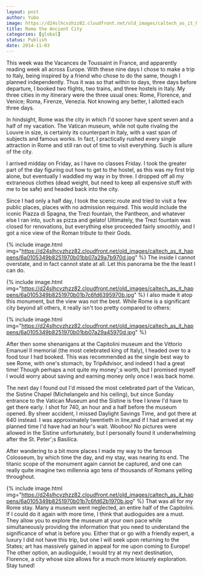 ```yaml
---
layout: post
author: Yubo
image: https://d24slhcvzhzz82.cloudfront.net/old_images/caltech_as_it_happens/6a0105349b8251970b01bb07a29a6f970d.jpg
title: Roma the Ancient City 
categories: [global]
status: Publish
date: 2014-11-03
---
```


This week was the Vacances de Toussaint in France, and apparently reading week all across Europe. With these nine days I chose to make a trip to Italy, being inspired by a friend who chose to do the same, though I planned independently. Thus it was so that within to days, three days before departure, I booked two flights, two trains, and three hostels in Italy. My three cities in my itinerary were the three usual ones: Rome, Florence, and Venice; Roma, Firenze, Venezia. Not knowing any better, I allotted each three days.

In hindsight, Rome was the city in which I'd sooner have spent seven and a half of my vacation. The Vatican museum, while not quite rivaling the Louvre in size, is certainly its counterpart in Italy, with a vast span of subjects and famous works. In fact, I practically rushed every single attraction in Rome and still ran out of time to visit everything. Such is allure of the city.

I arrived midday on Friday, as I have no classes Friday. I took the greater part of the day figuring out how to get to the hostel, as this was my first trip alone, but eventually I waddled my way in by three. I dropped off all my extraneous clothes (dead weight, but need to keep all expensive stuff with me to be safe) and headed back into the city.

Since I had only a half day, I took the scenic route and tried to visit a few public places, places with no admission required. This would include the iconic Piazza di Spagna, the Trezi fountain, the Pantheon, and whatever else I ran into, such as pizza and gelato! Ultimately, the Trezi fountain was closed for renovations, but everything else proceeded fairly smoothly, and I got a nice view of the Roman tribute to their Gods.


{% include image.html img="https://d24slhcvzhzz82.cloudfront.net/old_images/caltech_as_it_happens/6a0105349b8251970b01bb07a29a7b970d.jpg" %}
The inside I cannot overstate, and in fact cannot state at all. Let this panorama be the the least I can do.


{% include image.html img="https://d24slhcvzhzz82.cloudfront.net/old_images/caltech_as_it_happens/6a0105349b8251970b01b7c6fd6395970b.jpg" %}
I also made it atop this monument, but the view was not the best. While Rome is a significant city beyond all others, it really isn't too pretty compared to others:


{% include image.html img="https://d24slhcvzhzz82.cloudfront.net/old_images/caltech_as_it_happens/6a0105349b8251970b01bb07a29a45970d.jpg" %}

After then some shenanigans at the Capitolini museum and the Vittorio Emanuel II memorial (the most celebrated king of Italy), I headed over to a food tour I had booked. This was recommended as the single best way to see Rome, with one's stomach, by TripAdvisor, and indeed I had a great time! Though perhaps a not quite my money';s worth, but I promised myself I would worry about saving and earning money only once I was back home.

The next day I found out I'd missed the most celebrated part of the Vatican, the Sistine Chapel (Michelangelo and his ceiling), but since Sunday entrance to the Vatican Museum and the Sistine is free I knew I'd have to get there early. I shot for 740, an hour and a half before the museum opened. By sheer accident, I missed Daylight Savings Time, and got there at 640 instead. I was approximately twentieth in line,and if I had arrived at my planned time I'd have had an hour's wait. Woohoo! No pictures were allowed in the Sistine unfortunately, but I personally found it underwhelming after the St. Peter';s Basilica.

After wandering to a bit more places I made my way to the famous Colosseum, by which time the day, and my stay, was nearing its end. The titanic scope of the monument again cannot be captured, and one can really quite imagine two millennia ago tens of thousands of Romans yelling throughout.


{% include image.html img="https://d24slhcvzhzz82.cloudfront.net/old_images/caltech_as_it_happens/6a0105349b8251970b01b7c6fd62b1970b.jpg" %}
That was all for my Rome stay. Many a museum went neglected, an entire half of the Capitolini. If I could do it again with more time, I think that audioguides are a must. They allow you to explore the museum at your own pace while simultaneously providing the information that you need to understand the significance of what is before you. Either that or go with a friendly expert, a luxury I did not have this trip, but one I will seek upon returning to the States; art has massively gained in appeal for me upon coming to Europe! The other option, an audioguide, I would try at my next destination, Florence, a city whose size allows for a much more leisurely exploration. Stay tuned!
